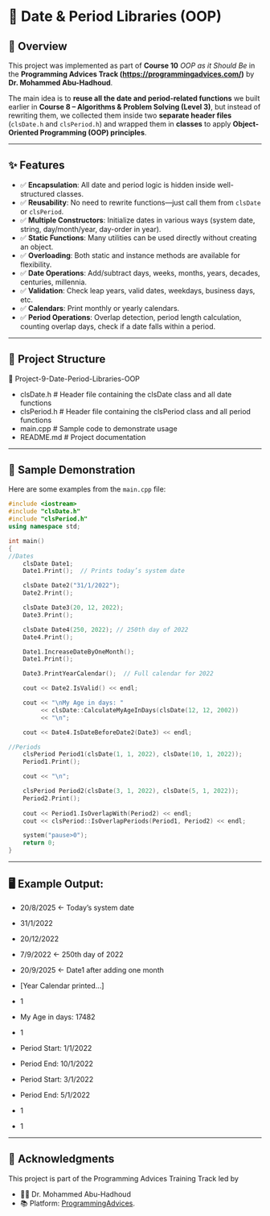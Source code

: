 # 📌 Date & Period Libraries (OOP)

## 🔹 Overview
This project was implemented as part of **Course 10** *OOP as it Should Be* in the **Programming Advices Track (https://programmingadvices.com/)** by **Dr. Mohammed Abu-Hadhoud**.  

The main idea is to **reuse all the date and period-related functions** we built earlier in **Course 8 – Algorithms & Problem Solving  (Level 3)**, but instead of rewriting them, we collected them inside two **separate header files** (`clsDate.h` and `clsPeriod.h`) and wrapped them in **classes** to apply **Object-Oriented Programming (OOP) principles**.

---

## ✨ Features
- ✅ **Encapsulation**: All date and period logic is hidden inside well-structured classes.  
- ✅ **Reusability**: No need to rewrite functions—just call them from `clsDate` or `clsPeriod`.  
- ✅ **Multiple Constructors**: Initialize dates in various ways (system date, string, day/month/year, day-order in year).  
- ✅ **Static Functions**: Many utilities can be used directly without creating an object.  
- ✅ **Overloading**: Both static and instance methods are available for flexibility.  
- ✅ **Date Operations**: Add/subtract days, weeks, months, years, decades, centuries, millennia.  
- ✅ **Validation**: Check leap years, valid dates, weekdays, business days, etc.  
- ✅ **Calendars**: Print monthly or yearly calendars.  
- ✅ **Period Operations**: Overlap detection, period length calculation, counting overlap days, check if a date falls within a period.  

---

## 📂 Project Structure
📁 Project-9-Date-Period-Libraries-OOP

 - clsDate.h # Header file containing the clsDate class and all date functions
 - clsPeriod.h # Header file containing the clsPeriod class and all period functions
 - main.cpp # Sample code to demonstrate usage
 - README.md # Project documentation


---

## 🧾 Sample Demonstration
Here are some examples from the `main.cpp` file:

```cpp
#include <iostream>
#include "clsDate.h"
#include "clsPeriod.h"
using namespace std;

int main()
{
//Dates
    clsDate Date1;
    Date1.Print();  // Prints today’s system date

    clsDate Date2("31/1/2022");
    Date2.Print();

    clsDate Date3(20, 12, 2022);
    Date3.Print();

    clsDate Date4(250, 2022); // 250th day of 2022
    Date4.Print();

    Date1.IncreaseDateByOneMonth();
    Date1.Print();

    Date3.PrintYearCalendar();  // Full calendar for 2022

    cout << Date2.IsValid() << endl;

    cout << "\nMy Age in days: " 
         << clsDate::CalculateMyAgeInDays(clsDate(12, 12, 2002)) 
         << "\n";

    cout << Date4.IsDateBeforeDate2(Date3) << endl;

//Periods
    clsPeriod Period1(clsDate(1, 1, 2022), clsDate(10, 1, 2022));
    Period1.Print();

    cout << "\n";

    clsPeriod Period2(clsDate(3, 1, 2022), clsDate(5, 1, 2022));
    Period2.Print();
    
    cout << Period1.IsOverlapWith(Period2) << endl;
    cout << clsPeriod::IsOverlapPeriods(Period1, Period2) << endl;

    system("pause>0");
    return 0;
}
```

---

## 🖥️ Example Output:

- 20/8/2025   ← Today’s system date
- 31/1/2022
- 20/12/2022
- 7/9/2022    ← 250th day of 2022
- 20/9/2025   ← Date1 after adding one month
- [Year Calendar printed...]
- 1
- My Age in days: 17482
- 1
- Period Start: 1/1/2022
- Period End: 10/1/2022

- Period Start: 3/1/2022
- Period End: 5/1/2022
- 1
- 1

---

## 🙏 Acknowledgments

This project is part of the Programming Advices Training Track led by
- 👨‍🏫 Dr. Mohammed Abu-Hadhoud
- 📚 Platform:  [ProgrammingAdvices](https://programmingadvices.com/).

